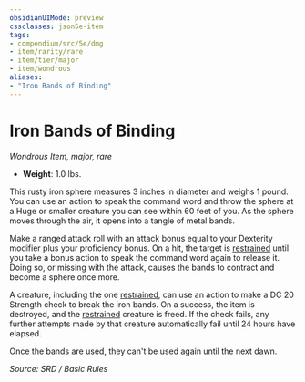 ```yaml
---
obsidianUIMode: preview
cssclasses: json5e-item
tags:
- compendium/src/5e/dmg
- item/rarity/rare
- item/tier/major
- item/wondrous
aliases: 
- "Iron Bands of Binding"
---
```

# Iron Bands of Binding
*Wondrous Item, major, rare*  

- **Weight**: 1.0 lbs.

This rusty iron sphere measures 3 inches in diameter and weighs 1 pound. You can use an action to speak the command word and throw the sphere at a Huge or smaller creature you can see within 60 feet of you. As the sphere moves through the air, it opens into a tangle of metal bands.

Make a ranged attack roll with an attack bonus equal to your Dexterity modifier plus your proficiency bonus. On a hit, the target is [restrained](rules/conditions.md#restrained) until you take a bonus action to speak the command word again to release it. Doing so, or missing with the attack, causes the bands to contract and become a sphere once more.

A creature, including the one [restrained](rules/conditions.md#restrained), can use an action to make a DC 20 Strength check to break the iron bands. On a success, the item is destroyed, and the [restrained](rules/conditions.md#restrained) creature is freed. If the check fails, any further attempts made by that creature automatically fail until 24 hours have elapsed.

Once the bands are used, they can't be used again until the next dawn.

*Source: SRD / Basic Rules*